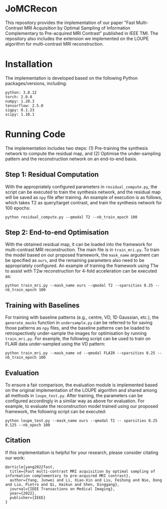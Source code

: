# JoMCRecon
This repository provides the implementation of our paper "Fast Multi-Contrast MRI Acquisition by Optimal Sampling of Information Complementary to Pre-acquired MRI Contrast" published in IEEE TMI. The repository also includes the extension we implemented on the LOUPE algorithm for multi-contrast MRI reconstruction.


# Installation
The implementation is developed based on the following Python packages/versions, including:
```
python: 3.8.12
torch: 2.0.0
numpy: 1.20.3
tensorflow: 2.5.0
sigpy: 0.1.23
scipy: 1.10.1
```

# Running Code
The implementation includes two steps: (1) Pre-training the synthesis network to compute the residual map, and (2) Optimise the under-sampling pattern and the reconstruction network on an end-to-end basis.

## Step 1: Residual Computation
With the appropriately configured parameters in `residual_compute.py`, the script can be executed to train the synthesis network, and the residual map will be saved as `npy` file after training. An example of execution is as follows, which takes T2 as query/target contrast, and train the synthesis network for 100 epochs:
```
python residual_compute.py --qmodal T2 --nb_train_epoch 100
```

## Step 2: End-to-end Optimisation
With the obtained residual map, it can be loaded into the framework for multi-contrast MRI reconstruction. The main file is in `train_mri.py`. To train the model based on our proposed framework, the `mask_name` argument can be specified as `ours`, and the remaining parameters also need to be appropriately configured. An example of training the framework using T1w to assist with T2w reconstruction for 4-fold acceleration can be executed as:
```
python train_mri.py --mask_name ours --qmodal T2 --sparsities 0.25 --nb_train_epoch 100
```

## Training with Baselines
For training with baseline patterns (e.g., centre, VD, 1D Gaussian, etc.), the `generate_masks` function in `undersample.py` can be referred to for saving those patterns as `npy` files, and the baseline patterns can be loaded to retrospectively under-sample the images for optimisation by running `train_mri.py`. For example, the following script can be used to train on FLAIR data under-sampled using the VD pattern:
```
python train_mri.py --mask_name vd --qmodal FLAIR --sparsities 0.25 --nb_train_epoch 100
```

## Evaluation
To ensure a fair comparison, the evaluation module is implemented based on the original implementation of the LOUPE algorithm and shared among all methods in `loupe_test.py`. After training, the parameters can be configured accordingly in a similar way as above for evaluation. For example, to evaluate the reconstruction model trained using our proposed framework, the following script can be executed:
```
python loupe_test.py --mask_name ours --qmodal T2 -- sparsities 0.25 0.125 --nb_epoch 100
```

## Citation
If this implementation is helpful for your research, please consider citating our work:
```
@article{yang2022fast,
  title={Fast multi-contrast MRI acquisition by optimal sampling of information complementary to pre-acquired MRI contrast},
  author={Yang, Junwei and Li, Xiao-Xin and Liu, Feihong and Nie, Dong and Lio, Pietro and Qi, Haikun and Shen, Dinggang},
  journal={IEEE Transactions on Medical Imaging},
  year={2022},
  publisher={IEEE}
}
```
